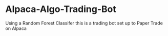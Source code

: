# Alpaca-Algo-Trading-Bot

Using a Random Forest Classifer this is a trading bot set up to Paper Trade on Alpaca 
